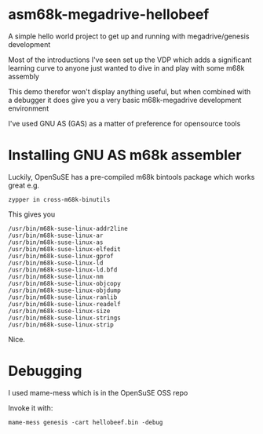 # asm68k-megadrive-hellobeef
A simple hello world project to get up and running with megadrive/genesis
development

Most of the introductions I've seen set up the VDP which adds a significant
learning curve to anyone just wanted to dive in and play with some m68k assembly

This demo therefor won't display anything useful, but when combined with a
debugger it does give you a very basic m68k-megadrive development environment

I've used GNU AS (GAS) as a matter of preference for opensource tools

# Installing GNU AS m68k assembler 
Luckily, OpenSuSE has a pre-compiled m68k bintools package which works great
e.g. 

```zypper in cross-m68k-binutils```

This gives you

```
/usr/bin/m68k-suse-linux-addr2line
/usr/bin/m68k-suse-linux-ar
/usr/bin/m68k-suse-linux-as
/usr/bin/m68k-suse-linux-elfedit
/usr/bin/m68k-suse-linux-gprof
/usr/bin/m68k-suse-linux-ld
/usr/bin/m68k-suse-linux-ld.bfd
/usr/bin/m68k-suse-linux-nm
/usr/bin/m68k-suse-linux-objcopy
/usr/bin/m68k-suse-linux-objdump
/usr/bin/m68k-suse-linux-ranlib
/usr/bin/m68k-suse-linux-readelf
/usr/bin/m68k-suse-linux-size
/usr/bin/m68k-suse-linux-strings
/usr/bin/m68k-suse-linux-strip
```
Nice.

# Debugging
I used mame-mess which is in the OpenSuSE OSS repo

Invoke it with:

```mame-mess genesis -cart hellobeef.bin -debug```
